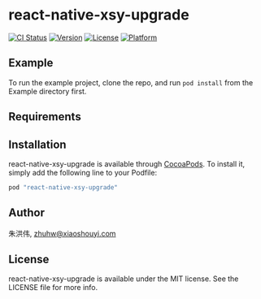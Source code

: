 # react-native-xsy-upgrade

[![CI Status](http://img.shields.io/travis/朱洪伟/react-native-xsy-upgrade.svg?style=flat)](https://travis-ci.org/朱洪伟/react-native-xsy-upgrade)
[![Version](https://img.shields.io/cocoapods/v/react-native-xsy-upgrade.svg?style=flat)](http://cocoapods.org/pods/react-native-xsy-upgrade)
[![License](https://img.shields.io/cocoapods/l/react-native-xsy-upgrade.svg?style=flat)](http://cocoapods.org/pods/react-native-xsy-upgrade)
[![Platform](https://img.shields.io/cocoapods/p/react-native-xsy-upgrade.svg?style=flat)](http://cocoapods.org/pods/react-native-xsy-upgrade)

## Example

To run the example project, clone the repo, and run `pod install` from the Example directory first.

## Requirements

## Installation

react-native-xsy-upgrade is available through [CocoaPods](http://cocoapods.org). To install
it, simply add the following line to your Podfile:

```ruby
pod "react-native-xsy-upgrade"
```

## Author

朱洪伟, zhuhw@xiaoshouyi.com

## License

react-native-xsy-upgrade is available under the MIT license. See the LICENSE file for more info.
